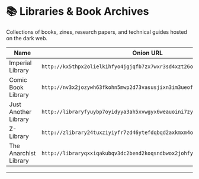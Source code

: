 # 📚 Libraries & Book Archives

Collections of books, zines, research papers, and technical guides hosted on the dark web.

| Name             | Onion URL                                      |
|------------------|------------------------------------------------|
| Imperial Library | `http://kx5thpx2olielkihfyo4jgjqfb7zx7wxr3sd4xzt26ochei4m6f7tayd.onion/` |
| Comic Book Library   | `http://nv3x2jozywh63fkohn5mwp2d73vasusjixn3im3ueof52fmbjsigw6ad.onion/` |
| Just Another Library | `http://libraryfyuybp7oyidyya3ah5xvwgyx6weauoini7zyz555litmmumad.onion/` |
| Z-Library | `http://zlibrary24tuxziyiyfr7zd46ytefdqbqd2axkmxm4o5374ptpc52fad.onion/` |
| The Anarchist Library | `http://libraryqxxiqakubqv3dc2bend2koqsndbwox2johfywcatxie26bsad.onion/` |

---
